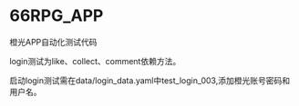 # 66RPG_APP
橙光APP自动化测试代码

login测试为like、collect、comment依赖方法。

启动login测试需在data/login_data.yaml中test_login_003,添加橙光账号密码和用户名。

